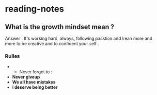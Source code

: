 # reading-notes
## What is the growth mindset mean ?
 Answer : It's working hard, always, following passtion and lrean more and more to be creative and to confident your self .
### Rulles 
* * Never forget to :
* **Never giveup**
* **We all have mistakes** 
* **I deserve being better**
